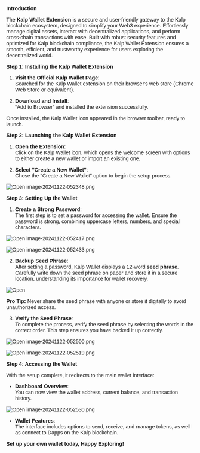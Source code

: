 <style>  body { font-family: "Source Sans 3", sans-serif!important; }</style>

**Introduction**

The **Kalp Wallet Extension** is a secure and user-friendly gateway to the Kalp blockchain ecosystem, designed to simplify your Web3 experience. Effortlessly manage digital assets, interact with decentralized applications, and perform cross-chain transactions with ease. Built with robust security features and optimized for Kalp blockchain compliance, the Kalp Wallet Extension ensures a smooth, efficient, and trustworthy experience for users exploring the decentralized world.

**Step 1: Installing the Kalp Wallet Extension**

1.  **Visit the Official Kalp Wallet Page**:  
    Searched for the Kalp Wallet extension on their browser's web store (Chrome Web Store or equivalent).
    
2.  **Download and Install**:  
    “Add to Browser” and installed the extension successfully.
    

Once installed, the Kalp Wallet icon appeared in the browser toolbar, ready to launch.

**Step 2: Launching the Kalp Wallet Extension**

1.  **Open the Extension**:  
    Click on the Kalp Wallet icon, which opens the welcome screen with options to either create a new wallet or import an existing one.
    
2.  **Select "Create a New Wallet"**:  
    Chose the "Create a New Wallet" option to begin the setup process.
    

![Open image-20241122-052348.png](https://docs-images-kalp-studio.s3.ap-south-1.amazonaws.com/Extension+Images/How+to+creat+new+wallet/I1.png)


**Step 3: Setting Up the Wallet**

1.  **Create a Strong Password**:  
    The first step is to set a password for accessing the wallet. Ensure the password is strong, combining uppercase letters, numbers, and special characters.
    

![Open image-20241122-052417.png](https://docs-images-kalp-studio.s3.ap-south-1.amazonaws.com/Extension+Images/How+to+creat+new+wallet/I2.png)


![Open image-20241122-052433.png](https://docs-images-kalp-studio.s3.ap-south-1.amazonaws.com/Extension+Images/How+to+creat+new+wallet/I3.png)


2.  **Backup Seed Phrase**:  
    After setting a password, Kalp Wallet displays a 12-word **seed phrase**. Carefully write down the seed phrase on paper and store it in a secure location, understanding its importance for wallet recovery.
    

![Open](https://docs-images-kalp-studio.s3.ap-south-1.amazonaws.com/Extension+Images/How+to+creat+new+wallet/I4.png)

**Pro Tip:** Never share the seed phrase with anyone or store it digitally to avoid unauthorized access.

3.  **Verify the Seed Phrase**:  
    To complete the process, verify the seed phrase by selecting the words in the correct order. This step ensures you have backed it up correctly.
    

![Open image-20241122-052500.png](https://docs-images-kalp-studio.s3.ap-south-1.amazonaws.com/Extension+Images/How+to+creat+new+wallet/I5.png)


![Open image-20241122-052519.png](https://docs-images-kalp-studio.s3.ap-south-1.amazonaws.com/Extension+Images/How+to+creat+new+wallet/I6.png)


**Step 4: Accessing the Wallet**

With the setup complete, it redirects to the main wallet interface:

-   **Dashboard Overview**:  
    You can now view the wallet address, current balance, and transaction history.
    

![Open image-20241122-052530.png](https://docs-images-kalp-studio.s3.ap-south-1.amazonaws.com/Extension+Images/How+to+creat+new+wallet/I7.png)


-   **Wallet Features**:  
    The interface includes options to send, receive, and manage tokens, as well as connect to Dapps on the Kalp blockchain.
    

**Set up your own wallet today, Happy Exploring!**




